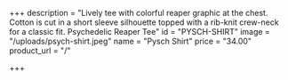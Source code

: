 +++
description = "Lively tee with colorful reaper graphic at the chest. Cotton is cut in a short sleeve silhouette topped with a rib-knit crew-neck for a classic fit. Psychedelic Reaper Tee"
id = "PYSCH-SHIRT"
image = "/uploads/psych-shirt.jpeg"
name = "Pysch Shirt"
price = "34.00"
product_url = "/"

+++
